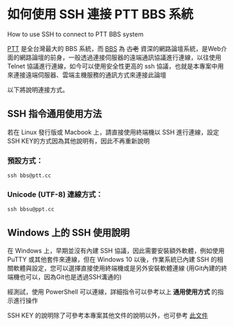 # 如何使用 SSH 連接 PTT BBS 系統
How to use SSH to connect to PTT BBS system

[PTT](https://www.ptt.cc/cls/1) 是全台灣最大的 BBS 系統，而 [BBS](https://zh.wikipedia.org/wiki/BBS) 為 ~~古老~~ 資深的網路論壇系統，是Web介面的網路論壇的前身，一般透過連接伺服器的遠端通訊協議進行連線，以往使用 Telnet 協議進行連線，如今可以使用安全性更高的 ssh 協議，也就是本專案中用來連接遠端伺服器、雲端主機服務的通訊方式來連接此論壇

以下將說明連接方式。

## SSH 指令通用使用方法
若在 Linux 發行版或 Macbook 上，請直接使用終端機以 SSH 進行連線，設定SSH KEY的方式因為其他說明有，因此不再重新說明

### 預設方式：
    ssh bbs@ptt.cc

### Unicode (UTF-8) 連線方式：
    ssh bbsu@ppt.cc


## Windows 上的 SSH 使用說明

在 Windows 上，早期並沒有內建 SSH 協議，因此需要安裝額外軟體，例如使用 PuTTY 或其他套件來連線，但在 Windows 10 以後，作業系統已內建 SSH 的相關軟體與設定，您可以選擇直接使用終端機或是另外安裝軟體連線 (用Git內建的終端機也可以，因為Git也是透過SSH溝通的)

經測試，使用 PowerShell 可以連線，詳細指令可以參考以上 **通用使用方式** 的指示進行操作

SSH KEY 的說明除了可參考本專案其他文件的說明以外，也可參考 [此文件](https://docs.microsoft.com/zh-tw/windows-hardware/manufacture/desktop/factoryos/connect-using-ssh?view=windows-11)
